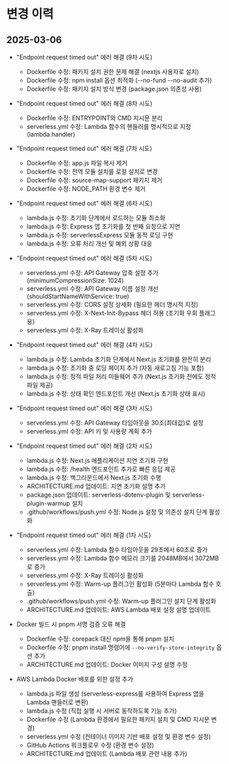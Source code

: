 # 변경 이력

## 2025-03-06
- "Endpoint request timed out" 에러 해결 (9차 시도)
  - Dockerfile 수정: 패키지 설치 권한 문제 해결 (nextjs 사용자로 설치)
  - Dockerfile 수정: npm install 옵션 최적화 (--no-fund --no-audit 추가)
  - Dockerfile 수정: 패키지 설치 방식 변경 (package.json 의존성 사용)

- "Endpoint request timed out" 에러 해결 (8차 시도)
  - Dockerfile 수정: ENTRYPOINT와 CMD 지시문 분리
  - serverless.yml 수정: Lambda 함수의 핸들러를 명시적으로 지정 (lambda.handler)

- "Endpoint request timed out" 에러 해결 (7차 시도)
  - Dockerfile 수정: app.js 파일 복사 제거
  - Dockerfile 수정: 전역 모듈 설치를 로컬 설치로 변경
  - Dockerfile 수정: source-map-support 패키지 제거
  - Dockerfile 수정: NODE_PATH 환경 변수 제거

- "Endpoint request timed out" 에러 해결 (6차 시도)
  - lambda.js 수정: 초기화 단계에서 로드하는 모듈 최소화
  - lambda.js 수정: Express 앱 초기화를 첫 번째 요청으로 지연
  - lambda.js 수정: serverlessExpress 모듈 동적 로딩 구현
  - lambda.js 수정: 오류 처리 개선 및 예외 상황 대응

- "Endpoint request timed out" 에러 해결 (5차 시도)
  - serverless.yml 수정: API Gateway 압축 설정 추가 (minimumCompressionSize: 1024)
  - serverless.yml 수정: API Gateway 이름 설정 개선 (shouldStartNameWithService: true)
  - serverless.yml 수정: CORS 설정 상세화 (필요한 헤더 명시적 지정)
  - serverless.yml 수정: X-Next-Init-Bypass 헤더 허용 (초기화 우회 플래그용)
  - serverless.yml 수정: X-Ray 트레이싱 활성화

- "Endpoint request timed out" 에러 해결 (4차 시도)
  - lambda.js 수정: Lambda 초기화 단계에서 Next.js 초기화를 완전히 분리
  - lambda.js 수정: 초기화 중 로딩 페이지 추가 (자동 새로고침 기능 포함)
  - lambda.js 수정: 정적 파일 처리 미들웨어 추가 (Next.js 초기화 전에도 정적 파일 제공)
  - lambda.js 수정: 상태 확인 엔드포인트 개선 (Next.js 초기화 상태 표시)

- "Endpoint request timed out" 에러 해결 (3차 시도)
  - serverless.yml 수정: API Gateway 타임아웃을 30초(최대값)로 설정
  - serverless.yml 수정: API 키 및 사용량 계획 추가

- "Endpoint request timed out" 에러 해결 (2차 시도)
  - lambda.js 수정: Next.js 애플리케이션 지연 초기화 구현
  - lambda.js 수정: /health 엔드포인트 추가로 빠른 응답 제공
  - lambda.js 수정: 백그라운드에서 Next.js 초기화 수행
  - ARCHITECTURE.md 업데이트: 지연 초기화 설명 추가
  - package.json 업데이트: serverless-dotenv-plugin 및 serverless-plugin-warmup 설치
  - .github/workflows/push.yml 수정: Node.js 설정 및 의존성 설치 단계 활성화

- "Endpoint request timed out" 에러 해결 (1차 시도)
  - serverless.yml 수정: Lambda 함수 타임아웃을 29초에서 60초로 증가
  - serverless.yml 수정: Lambda 함수 메모리 크기를 2048MB에서 3072MB로 증가
  - serverless.yml 수정: X-Ray 트레이싱 활성화
  - serverless.yml 수정: Warm-up 플러그인 활성화 (5분마다 Lambda 함수 호출)
  - .github/workflows/push.yml 수정: Warm-up 플러그인 설치 단계 활성화
  - ARCHITECTURE.md 업데이트: AWS Lambda 배포 설정 설명 업데이트

- Docker 빌드 시 pnpm 서명 검증 오류 해결
  - Dockerfile 수정: corepack 대신 npm을 통해 pnpm 설치
  - Dockerfile 수정: pnpm install 명령어에 `--no-verify-store-integrity` 옵션 추가
  - ARCHITECTURE.md 업데이트: Docker 이미지 구성 설명 수정

- AWS Lambda Docker 배포를 위한 설정 추가
  - lambda.js 파일 생성 (serverless-express를 사용하여 Express 앱을 Lambda 핸들러로 변환)
  - lambda.js 수정 (직접 실행 시 서버로 동작하도록 기능 추가)
  - Dockerfile 수정 (Lambda 환경에서 필요한 패키지 설치 및 CMD 지시문 변경)
  - serverless.yml 수정 (컨테이너 이미지 기반 배포 설정 및 환경 변수 설정)
  - GitHub Actions 워크플로우 수정 (환경 변수 설정)
  - ARCHITECTURE.md 업데이트 (Lambda 배포 관련 내용 추가)
